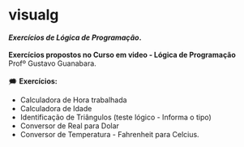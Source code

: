 # visualg
**_Exercícios de Lógica de Programação_.** <br> <br>
      **Exercícios propostos no Curso em video - Lógica de Programação** <br>
      Profº Gustavo Guanabara. 
<br>
<br>
:right_anger_bubble: **Exercícios:**

* Calculadora de Hora trabalhada
* Calculadora de Idade
* Identificação de Triângulos (teste lógico - Informa o tipo)
* Conversor de Real para Dolar 
* Conversor de Temperatura - Fahrenheit para Celcius.
